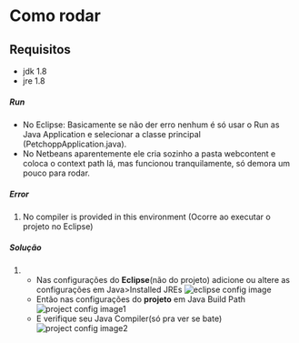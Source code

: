 # Como rodar

## Requisitos
 - jdk 1.8
 - jre 1.8

##### Run
* No Eclipse: Basicamente se não der erro nenhum é só usar o Run as Java Application e selecionar a classe principal (PetchoppApplication.java).
* No Netbeans aparentemente ele cria sozinho a pasta webcontent e coloca o context path lá, mas funcionou tranquilamente, só demora um pouco para rodar.
    
 
##### Error
1. No compiler is provided in this environment (Ocorre ao executar o projeto no Eclipse)
 
##### Solução
1. 
    * Nas configurações do **Eclipse**(não do projeto) adicione ou altere as configurações em Java>Installed JREs
    ![eclipse config image](https://i.imgur.com/3mMAHMX.png)
    * Então nas configurações do **projeto** em Java Build Path
    ![project config image1](https://i.imgur.com/5YKZSXh.png)
    * E verifique seu Java Compiler(só pra ver se bate)
    ![project config image2](https://i.imgur.com/jeK6TEs.png)